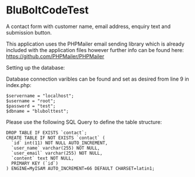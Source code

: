 # BluBoltCodeTest

A contact form with customer name, email address, enquiry text and submission button.

This application uses the PHPMailer email sending library which is already included with the application files however further info can be found here: https://github.com/PHPMailer/PHPMailer

Setting up the database:

Database connection varibles can be found and set as desired from line 9 in index.php:

```
$servername = "localhost";
$username = "root";
$password = "test";
$dbname = "blubolttest";
```

Please use the following SQL Query to define the table structure:
```
DROP TABLE IF EXISTS `contact`;
CREATE TABLE IF NOT EXISTS `contact` (
  `id` int(11) NOT NULL AUTO_INCREMENT,
  `user_name` varchar(255) NOT NULL,
  `user_email` varchar(255) NOT NULL,
  `content` text NOT NULL,
  PRIMARY KEY (`id`)
) ENGINE=MyISAM AUTO_INCREMENT=66 DEFAULT CHARSET=latin1;
```
